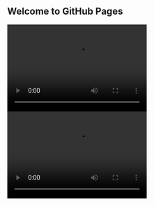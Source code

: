 ## Welcome to GitHub Pages
<video src="https://github.com/renchuqiao/gift/blob/master/videos/1575443352281925.mp4" width="320" height="200" controls preload></video>
<video src="https://github.com/renchuqiao/gift/blob/master/videos/1575443352281925.mp4" width="320" height="200" controls preload></video>
